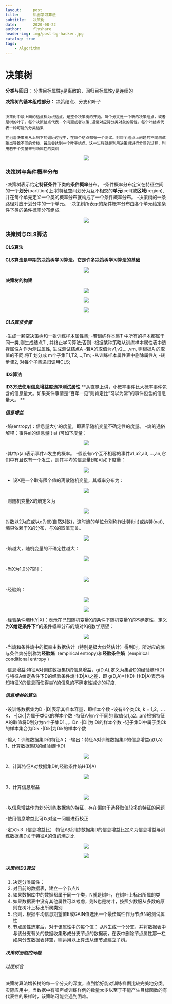 ```yaml
---
layout:     post
title:      机器学习算法
subtitle:   决策树
date:       2020-08-22
author:     flyshare
header-img: img/post-bg-hacker.jpg
catalog: true
tags:
    - Algorithm
---
```


# 决策树

**分类与回归：** 分类目标属性y是离散的，回归目标属性y是连续的

**决策树的基本组成部分：**  决策结点、分支和叶子

```

决策树中最上面的结点称为根结点。是整个决策树的开始。每个分支是一个新的决策结点，或者是树的叶子。每个决策结点代表一个问题或者决策.通常对应待分类对象的属性。每个叶结点代表一种可能的分类结果

在沿着决策树从上到下的遍历过程中，在每个结点都有一个测试。对每个结点上问题的不同测试输出导致不同的分枝，最后会达到一个叶子结点。这一过程就是利用决策树进行分类的过程，利用若干个变量来判断属性的类别

```

<p align='center'>
      <img src="/img/DT-1.png">
</p>

### 决策树与条件概率分布

-决策树表示给定**特征条件**下类的**条件概率**分布。
-条件概率分布定义在特征空间的一个**划分**(partition)上.将特征空间划分为互不相交的**单元**(cell)或**区域**(region),并在每个单元定义一个类的概率分布就构成了一个条件概率分布。
-决策树的一条路径对应于划分中的一个单元。
-决策树所表示的条件概率分布由各个单元给定条件下类的条件概率分布组成

<p align='center'>
      <img src="/img/DT-2.png">
</p>

### 决策树与CLS算法

#### CLS算法

**CLS算法是早期的决策树学习算法。它是许多决策树学习算法的基础**

<p align='center'>
      <img src="/img/DT-3.png">
</p>

**决策树的构建**

<p align='center'>
      <img src="/img/DT-4.png">
</p>

<p align='center'>
      <img src="/img/DT-5.png">
</p>

<p align='center'>
      <img src="/img/DT-6.png">
</p>

#####  CLS算法步骤

-生成一颗空决策树和一张训练样本属性集;
-若训练样本集T 中所有的样本都属于同一类,则生成结点T , 并终止学习算法;否则
-根据某种策略从训练样本属性表中选择属性A 作为测试属性,  生成测试结点A 
-若A的取值为v1,v2,…,vm, 则根据A 的取值的不同,将T 划分成 m个子集T1,T2,…,Tm;
-从训练样本属性表中删除属性A;
-转步骤2, 对每个子集递归调用CLS;


#### ID3算法

**ID3方法使用信息增益度选择测试属性**
**从直觉上讲，小概率事件比大概率事件包含的信息量大。如果某件事情是“百年一见”则肯定比“习以为常”的事件包含的信息量大。
**

##### 信息增益

-熵(entropy)：信息量大小的度量，即表示随机变量不确定性的度量。
-熵的通俗解释：事件ai的信息量I( ai )可如下度量：

<p align='center'>
      <img src="/img/DT-7.png">
</p>

-其中p(ai)表示事件ai发生的概率。
-假设有n个互不相容的事件a1,a2,a3,….,an,它们中有且仅有一个发生，则其平均的信息量(熵)可如下度量：

<p align='center'>
      <img src="/img/DT-8.png">
</p>

- 设X是一个取有限个值的离散随机变量，其概率分布为：

<p align='center'>
      <img src="/img/DT-9.png">
</p>

-则随机变量X的熵定义为

<p align='center'>
      <img src="/img/DT-10.png">
</p>

对数以2为底或以e为底(自然对数)，这时熵的单位分别称作比特(bit)或纳特(nat),熵只依赖于X的分布，与X的取值无关。

<p align='center'>
      <img src="/img/DT-11.png">
</p>

-熵越大，随机变量的不确定性越大：

<p align='center'>
      <img src="/img/DT-12.png">
</p>

-当X为1,0分布时：

<p align='center'>
      <img src="/img/DT-13.png">
</p>
-经验熵：
<p align='center'>
      <img src="/img/DT-15.PNG">
</p>
<p align='center'>
      <img src="/img/DT-14.png">
</p>

-经验条件熵H(Y|X)：表示在己知随机变量X的条件下随机变量Y的不确定性，定义为**X给定条件下**Y的条件概率分布的熵对X的数学期望：

<p align='center'>
      <img src="/img/DT-16.png">
</p>

-当熵和条件熵中的概率由数据估计（特别是极大似然估计）得到时，所对应的熵与条件熵分别称为**经验熵**（empirical entropy)和**经验条件熵**（empirical conditional entropy )

-信息增益:特征A对训练数据集D的信息增益，g(D,A),定义为集合D的经验熵H(D)与特征A给定条件下D的经验条件熵H(D|A)之差，即 g(D,A)=H(D)-H(D|A)表示得知特征X的信息而使得类Y的信息的不确定性减少的程度.


##### 信息增益的算法

-设训练数据集为D
-|D|表示其样本容量，即样本个数
-设有K个类Ck, k = 1,2，…K，
-|Ck |为属于类Ck的样本个数
-特征A有n个不同的 取值{a1,a2…an}根据特征A的取值将D划分为n个子集D1.。。Dn
-|Di|为 Di的样本个数
-记子集Di中属于类Ck的样本集合为Dik
-|Dik|为Dik的样本个数

-输入：训练数据集D和特征A；
-输出：特征A对训练数据集D的信息增益g(D,A)
1、计算数据集D的经验熵H(D)

<p align='center'>
      <img src="/img/DT-17.png">
</p>

2、计算特征A对数据集D的经验条件熵H(D|A)

<p align='center'>
      <img src="/img/DT-18.png">
</p>

3、计算信息增益

<p align='center'>
      <img src="/img/DT-19.png">
</p>

-以信息增益作为划分训练数据集的特征，存在偏向于选择取值较多的特征的问题

-使用信息增益比可以对这一问题进行校正

-定义5.3（信息增益比） 特征A对训练数据集D的信息增益比定义为信息增益与训练数据集D关于特征A的值的熵之比

<p align='center'>
      <img src="/img/DT-20.png">
</p>

<p align='center'>
      <img src="/img/DT-21.png">
</p>


##### 决策树ID3算法

1. 决定分类属性；
2. 对目前的数据表，建立一个节点N
3. 如果数据库中的数据都属于同一个类，N就是树叶，在树叶上标出所属的类
4. 如果数据表中没有其他属性可以考虑，则N也是树叶，按照少数服从多数的原则在树叶上标出所属类别
5. 否则，根据平均信息期望值E或GAIN值选出一个最佳属性作为节点N的测试属性
6. 节点属性选定后，对于该属性中的每个值：
从N生成一个分支，并将数据表中与该分支有关的数据收集形成分支节点的数据表，在表中删除节点属性那一栏如果分支数据表非空，则运用以上算法从该节点建立子树。

##### 决策树面临的问题

###### 过度拟合
决策树算法增长树的每一个分支的深度，直到恰好能对训练样例比较完美地分类。实际应用中，当数据中有噪声或训练样例的数量太少以至于不能产生目标函数的有代表性的采样时，该策略可能会遇到困难。


